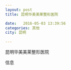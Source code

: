 ```yaml
--- 
layout: post 
title: 昆明华美美莱整形医院

date:   2016-05-03 13:39:56 
categories: 其他  
city: 昆明
  
--- 
```

   
昆明华美美莱整形医院

信息

